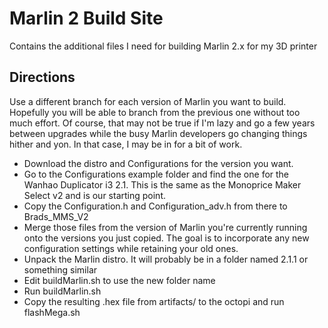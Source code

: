 # Marlin 2 Build Site
 
Contains the additional files I need for building Marlin 2.x for my 3D printer

## Directions
Use a different branch for each version of Marlin you want to build. Hopefully you will be able to branch from the
previous one without too much effort. Of course, that may not be true if I'm lazy and go a few years between upgrades 
while the busy Marlin developers go changing things hither and yon. In that case, I may be in for a bit of work.

- Download the distro and Configurations for the version you want.
- Go to the Configurations example folder and find the one for the Wanhao Duplicator i3 2.1. This is the same as
  the Monoprice Maker Select v2 and is our starting point.
- Copy the Configuration.h and Configuration_adv.h from there to Brads_MMS_V2
- Merge those files from the version of Marlin you're currently running onto the versions you just copied. The goal
  is to incorporate any new configuration settings while retaining your old ones.
- Unpack the Marlin distro. It will probably be in a folder named 2.1.1 or something similar
- Edit buildMarlin.sh to use the new folder name
- Run buildMarlin.sh
- Copy the resulting .hex file from artifacts/ to the octopi and run flashMega.sh

